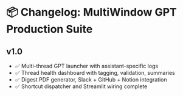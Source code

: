 # 📦 Changelog: MultiWindow GPT Production Suite

## v1.0
- ✅ Multi-thread GPT launcher with assistant-specific logs
- ✅ Thread health dashboard with tagging, validation, summaries
- ✅ Digest PDF generator, Slack + GitHub + Notion integration
- ✅ Shortcut dispatcher and Streamlit wiring complete
